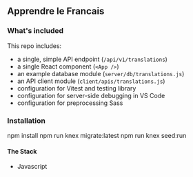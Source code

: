 
## Apprendre le Francais

### What's included

This repo includes:

* a single, simple API endpoint (`/api/v1/translations`)
* a single React component (`<App />`)
* an example database module (`server/db/translations.js`)
* an API client module (`client/apis/translations.js`)
* configuration for Vitest and testing library
* configuration for server-side debugging in VS Code
* configuration for preprocessing Sass

### Installation
npm install
npm run knex migrate:latest
npm run knex seed:run

#### The Stack

- Javascript
